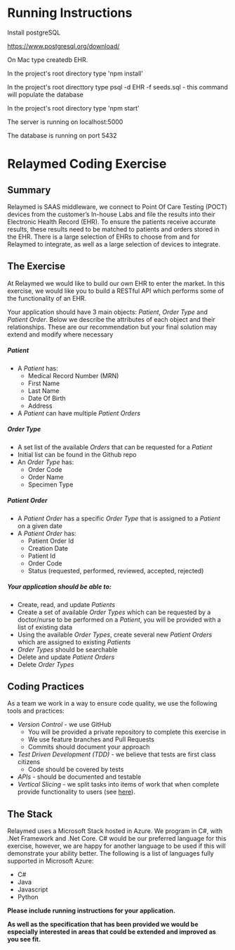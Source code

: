 # Running Instructions
Install postgreSQL

https://www.postgresql.org/download/

On Mac type createdb EHR.

In the project's root directory type 'npm install'

In the project's root directtory type psql -d EHR -f seeds.sql  - this command will populate the database

In the project's root directory type 'npm start'

The server is running on localhost:5000

The database is running on port 5432


# Relaymed Coding Exercise
## Summary  
Relaymed is SAAS middleware, we connect to Point Of Care Testing (POCT) devices from the customer’s In-house Labs and file the results into their Electronic Health Record (EHR). To ensure the patients receive accurate results, these results need to be matched to patients and orders stored in the EHR. There is a large selection of EHRs to choose from and for Relaymed to integrate, as well as a large selection of devices to integrate.  

## The Exercise
At Relaymed we would like to build our own EHR to enter the market. In this exercise, we would like you to build a RESTful API which performs some of the functionality of an EHR.  

Your application should have 3 main objects: *Patient*, *Order Type* and *Patient Order*.
Below we describe the attributes of each object and their relationships. These are our recommendation but your final solution may extend and modify where necessary  

##### Patient
* A *Patient* has:  
  * Medical Record Number (MRN)  
  * First Name  
  * Last Name  
  * Date Of Birth  
  * Address  
* A *Patient* can have multiple *Patient Orders*  

##### Order Type
* A set list of the available *Orders* that can be requested for a *Patient*  
* Initial list can be found in the Github repo  
* An *Order Type* has:  
  * Order Code  
  * Order Name  
  * Specimen Type  

##### Patient Order
* A *Patient Order* has a specific *Order Type* that is assigned to a *Patient* on a given date
* A *Patient Order* has:
  * Patient Order Id
  * Creation Date
  * Patient Id
  * Order Code
  * Status (requested, performed, reviewed, accepted, rejected)

##### Your application should be able to:
* Create, read, and update *Patients*
* Create a set of available *Order Types* which can be requested by a doctor/nurse to be performed on a *Patient*, you will be provided with a list of existing data
* Using the available *Order Types*, create several new *Patient Orders* which are assigned to existing *Patients*
* *Order Types* should be searchable
* Delete and update *Patient Orders*
* Delete *Order Types*

## Coding Practices
As a team we work in a way to ensure code quality, we use the following tools and practices:  
* *Version Control* - we use GitHub  
  * You will be provided a private repository to complete this exercise in
  * We use feature branches and Pull Requests
  * Commits should document your approach
* *Test Driven Development (TDD)* - we believe that tests are first class citizens
  * Code should be covered by tests
* *APIs* - should be documented and testable
* *Vertical Slicing* -  we split tasks into items of work that when complete provide functionality to users (see [here](https://blog.crisp.se/2016/01/25/henrikkniberg/making-sense-of-mvp)).

## The Stack
Relaymed uses a Microsoft Stack hosted in Azure. We program in C#, with .Net Framework and .Net Core. C# would be our preferred language for this exercise, however, we are happy for another language to be used if this will demonstrate your ability better. The following is a list of languages fully supported in Microsoft Azure:
* C#
* Java
* Javascript
* Python

**Please include running instructions for your application.**

**As well as the specification that has been provided we would be especially interested in areas that could be extended and improved as you see fit.**

